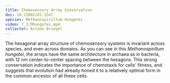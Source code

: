 ```yaml
---
title: Chemosensory Array Conservation
doi: 10.22002/D1.1547
species: Methanospirillum hungatei
video: 7_3_Mhungatei.mp4
collector: Ariane Briegel
---
```


The hexagonal array structure of chemosensory systems is invariant across species, and even across domains. As you can see in this *Methanospirillum hungatei*, the arrays have the same architecture in archaea as in bacteria, with 12 nm center-to-center spacing between the hexagons. This strong conservation indicates the importance of chemotaxis for cells’ fitness, and suggests that evolution had already honed it to a relatively optimal form in the common ancestor of all these cells.

